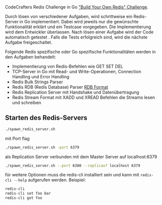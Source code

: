CodeCrafters Redis Challenge in Go
["Build Your Own Redis" Challenge](https://codecrafters.io/challenges/redis).

Durch lösen von verschiedener Aufgaben, wird schrittweise ein Redis-Server in Go implementiert.
Dabei wird jeweils nur die gewünschte Funktionalität erklärt und ein Testcase vorgegeben.
Die Implementierung wird dem Entwickler überlassen. Nach lösen einer Aufgabe wird der Code automatisch getestet . Falls die Tests erfolgreich sind, wird die nächste Aufgabe freigeschaltet.

Folgende Redis spezifische oder Go spezifische Funktionalitäten werden in den Aufgaben behandelt:

- Implementierung von Redis-Befehlen wie GET SET DEL
- TCP-Server in Go mit Read- und Write-Operationen, Connection Handling und Error Handling
- Redis Bulk Strings Parser
- Redis RDB (Redis Database) Parser [RDB Format](https://rdb.fnordig.de/file_format.html)
- Redis Replication Server mit Handshake und Datenübertragung
- Redis Stream Format mit XADD und XREAD Befehlen die Streams lesen und schreiben

## Starten des Redis-Servers

```bash
./spawn_redis_server.sh
```

mit Port flag

```bash
./spawn_redis_server.sh -port 6379
```

als Replication Server verbunden mit dem Master Server auf localhost:6379

```bash
./spawn_redis_server.sh --port 6380 --replicaof localhost 6379
```

für weitere Optionen muss die redis-cli installiert sein und kann mit `redis-cli --help` aufgerufen werden.
Beispiel:

```bash
redis-cli
redis-cli set foo bar
redis-cli get foo
```
